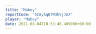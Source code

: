 ```yaml
---
title: "Mabey"
reportCode: "6C8yAqQ7W3kVjJnX"
player: "Mabey"
date: 2021-08-04T18:53:40.409000+00:00
---
```

